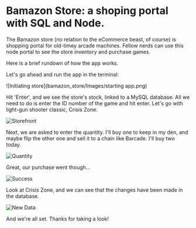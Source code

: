 # Bamazon Store: a shoping portal with SQL and Node. 


The Bamazon store (no relation to the eCommerce beast, of course) is shopping portal for old-timey arcade machines. Fellow nerds can use this node portal to see the store inventory and purchase games.

Here is a brief rundown of how the app works. 

Let's go ahead and run the app in the terminal:

![Initiating store](bamazon_store/Images/starting app.png)

Hit 'Enter', and we see the store's stock, linked to a MySQL database. All we need to do is enter the ID number of the game and hit enter. Let's go with light-gun shooter classic, Crisis Zone. 

![Storefront](http://imgur.com/73Ynb7I)

Next, we are asked to enter the quantity. I'll buy one to keep in my den, and maybe flip the other one and sell it to a chain like Barcade. I'll buy two today. 

![Quantity](http://imgur.com/2R01I5o)

Great, our purchase went though...

![Success](http://imgur.com/zksWP7f)

Look at Crisis Zone, and we can see that the changes have been made in the database. 

![New Data](http://imgur.com/sVlmyWn)

And we're all set. Thanks for taking a look!


